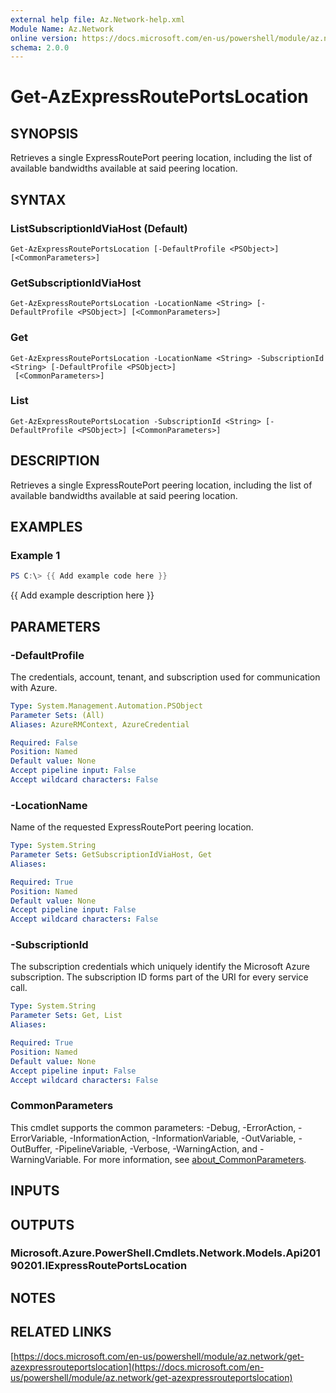 ```yaml
---
external help file: Az.Network-help.xml
Module Name: Az.Network
online version: https://docs.microsoft.com/en-us/powershell/module/az.network/get-azexpressrouteportslocation
schema: 2.0.0
---
```


# Get-AzExpressRoutePortsLocation

## SYNOPSIS
Retrieves a single ExpressRoutePort peering location, including the list of available bandwidths available at said peering location.

## SYNTAX

### ListSubscriptionIdViaHost (Default)
```
Get-AzExpressRoutePortsLocation [-DefaultProfile <PSObject>] [<CommonParameters>]
```

### GetSubscriptionIdViaHost
```
Get-AzExpressRoutePortsLocation -LocationName <String> [-DefaultProfile <PSObject>] [<CommonParameters>]
```

### Get
```
Get-AzExpressRoutePortsLocation -LocationName <String> -SubscriptionId <String> [-DefaultProfile <PSObject>]
 [<CommonParameters>]
```

### List
```
Get-AzExpressRoutePortsLocation -SubscriptionId <String> [-DefaultProfile <PSObject>] [<CommonParameters>]
```

## DESCRIPTION
Retrieves a single ExpressRoutePort peering location, including the list of available bandwidths available at said peering location.

## EXAMPLES

### Example 1
```powershell
PS C:\> {{ Add example code here }}
```

{{ Add example description here }}

## PARAMETERS

### -DefaultProfile
The credentials, account, tenant, and subscription used for communication with Azure.

```yaml
Type: System.Management.Automation.PSObject
Parameter Sets: (All)
Aliases: AzureRMContext, AzureCredential

Required: False
Position: Named
Default value: None
Accept pipeline input: False
Accept wildcard characters: False
```

### -LocationName
Name of the requested ExpressRoutePort peering location.

```yaml
Type: System.String
Parameter Sets: GetSubscriptionIdViaHost, Get
Aliases:

Required: True
Position: Named
Default value: None
Accept pipeline input: False
Accept wildcard characters: False
```

### -SubscriptionId
The subscription credentials which uniquely identify the Microsoft Azure subscription.
The subscription ID forms part of the URI for every service call.

```yaml
Type: System.String
Parameter Sets: Get, List
Aliases:

Required: True
Position: Named
Default value: None
Accept pipeline input: False
Accept wildcard characters: False
```

### CommonParameters
This cmdlet supports the common parameters: -Debug, -ErrorAction, -ErrorVariable, -InformationAction, -InformationVariable, -OutVariable, -OutBuffer, -PipelineVariable, -Verbose, -WarningAction, and -WarningVariable. For more information, see [about_CommonParameters](http://go.microsoft.com/fwlink/?LinkID=113216).

## INPUTS

## OUTPUTS

### Microsoft.Azure.PowerShell.Cmdlets.Network.Models.Api20190201.IExpressRoutePortsLocation
## NOTES

## RELATED LINKS

[https://docs.microsoft.com/en-us/powershell/module/az.network/get-azexpressrouteportslocation](https://docs.microsoft.com/en-us/powershell/module/az.network/get-azexpressrouteportslocation)

